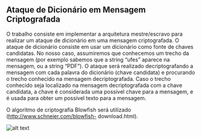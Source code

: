 ## Ataque de Dicionário em Mensagem Criptografada
O trabalho consiste em implementar a arquitetura mestre/escravo para realizar um ataque de dicionário em uma mensagem criptografada. O ataque de dicionário consiste em usar um dicionário como fonte de chaves candidatas. No nosso caso, assumiremos que conhecemos um trecho da mensagem (por exemplo sabemos que a string “ufes” aparece na mensagem, ou a string “PDF”). O ataque será realizado decriptografando a mensagem com cada palavra do dicionário (chave candidata) e procurando o trecho conhecido na mensagem decriptografada. Caso o trecho conhecido seja localizado na mensagem decriptografada com a chave candidata, a chave é considerada uma possível chave para a mensagem, e é usada para obter um possível texto para a mensagem.

O algoritmo de criptografia Blowfish será utilizado (http://www.schneier.com/blowfish- download.html).

![alt text](https://github.com/viniciush4/ataque/imagens/seq.png)
